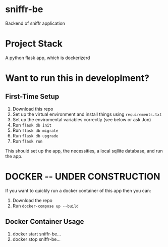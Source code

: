 # sniffr-be
Backend of sniffr application

#  Project Stack
A python flask app, which is dockerizerd

# Want to run this in developlment?
## First-Time Setup
1. Download this repo
2. Set up the virtual environment and install things using `requirements.txt`
3. Set up the enviromental variables correctly (see below or ask Jon)
4. Run `flask db init`
5. Run `flask db migrate`
6. Run `flask db upgrade`
7. Run `flask run`

This should set up the app, the necessities, a local sqllite database, and run the app.

# DOCKER -- UNDER CONSTRUCTION
If you want to quickly run a docker container of this app then you can:
1. Download the repo
2. Run `docker-compose up --build`
## Docker Container Usage
1. docker start sniffr-be...
2. docker stop sniffr-be...
